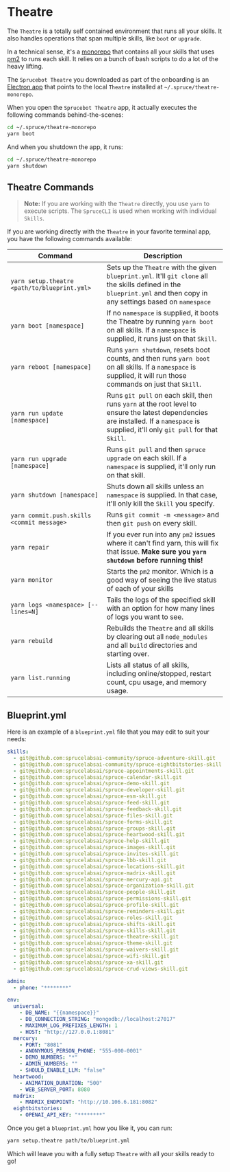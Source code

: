 # Theatre

The `Theatre` is a totally self contained environment that runs all your skills. It also handles operations that span multiple skills, like `boot` or `upgrade`.

In a technical sense, it's a [monorepo](https://en.wikipedia.org/wiki/Monorepo) that contains all your skills that uses [pm2](https://pm2.keymetrics.io) to runs each skill. It relies on a bunch of bash scripts to do a lot of the heavy lifting.

The `Sprucebot Theatre` you downloaded as part of the onboarding is an [Electron app](https://www.electronjs.org) that points to the local `Theatre` installed at `~/.spruce/theatre-monorepo`.

When you open the `Sprucebot Theatre` app, it actually executes the following commands behind-the-scenes:

```bash
cd ~/.spruce/theatre-monorepo 
yarn boot
```

And when you shutdown the app, it runs:

```bash
cd ~/.spruce/theatre-monorepo
yarn shutdown
```

## Theatre Commands

> **Note:** If you are working with the `Theatre` directly, you use `yarn` to execute scripts. The `SpruceCLI` is used when working with individual `Skills`.

If you are working directly with the `Theatre` in your favorite terminal app, you have the following commands available:

| Command | Description |
| --- | --- |
| `yarn setup.theatre <path/to/blueprint.yml>` | Sets up the `Theatre` with the given `blueprint.yml`. It'll `git clone` all the skills defined in the `blueprint.yml` and then copy in any settings based on `namespace` |
| `yarn boot [namespace]` | If no `namespace` is supplied, it boots the Theatre by running `yarn boot` on all skills. If a `namespace` is supplied, it runs just on that `Skill`. |
| `yarn reboot [namespace]` | Runs `yarn shutdown`, resets boot counts, and then runs `yarn boot` on all skills. If a `namespace` is supplied, it will run those commands on just that `Skill`. |
| `yarn run update [namespace]` | Runs `git pull` on each skill, then runs `yarn` at the root level to ensure the latest dependencies are installed. If a `namespace` is supplied, it'll only `git pull` for that `Skill`. |
| `yarn run upgrade [namespace]` | Runs `git pull` and then `spruce upgrade` on each skill. If a `namespace` is supplied, it'll only run on that skill. |
| `yarn shutdown [namespace]` | Shuts down all skills unless an `namespace` is supplied. In that case, it'll only kill the `Skill` you specify. |
| `yarn commit.push.skills <commit message>` | Runs `git commit -m <message>` and then `git push` on every skill. |
| `yarn repair` | If you ever run into any `pm2` issues where it can't find yarn, this will fix that issue. **Make sure you `yarn shutdown` before running this!** |
| `yarn monitor` | Starts the `pm2` monitor. Which is a good way of seeing the live status of each of your skills |
| `yarn logs <namespace> [--lines=N]` | Tails the logs of the specified skill with an option for how many lines of logs you want to see. |
| `yarn rebuild` | Rebuilds the `Theatre` and all skills by clearing out all `node_modules` and all `build` directories and starting over. |
| `yarn list.running` | Lists all status of all skills, including online/stopped, restart count, cpu usage, and memory usage. |



## Blueprint.yml

Here is an example of a `blueprint.yml` file that you may edit to suit your needs:

```yaml
skills:
  - git@github.com:sprucelabsai-community/spruce-adventure-skill.git
  - git@github.com:sprucelabsai-community/spruce-eightbitstories-skill.git
  - git@github.com:sprucelabsai/spruce-appointments-skill.git
  - git@github.com:sprucelabsai/spruce-calendar-skill.git
  - git@github.com:sprucelabsai/spruce-demo-skill.git
  - git@github.com:sprucelabsai/spruce-developer-skill.git
  - git@github.com:sprucelabsai/spruce-esm-skill.git
  - git@github.com:sprucelabsai/spruce-feed-skill.git
  - git@github.com:sprucelabsai/spruce-feedback-skill.git
  - git@github.com:sprucelabsai/spruce-files-skill.git
  - git@github.com:sprucelabsai/spruce-forms-skill.git
  - git@github.com:sprucelabsai/spruce-groups-skill.git
  - git@github.com:sprucelabsai/spruce-heartwood-skill.git
  - git@github.com:sprucelabsai/spruce-help-skill.git
  - git@github.com:sprucelabsai/spruce-images-skill.git
  - git@github.com:sprucelabsai/spruce-invites-skill.git
  - git@github.com:sprucelabsai/spruce-lbb-skill.git
  - git@github.com:sprucelabsai/spruce-locations-skill.git
  - git@github.com:sprucelabsai/spruce-madrix-skill.git
  - git@github.com:sprucelabsai/spruce-mercury-api.git
  - git@github.com:sprucelabsai/spruce-organization-skill.git
  - git@github.com:sprucelabsai/spruce-people-skill.git
  - git@github.com:sprucelabsai/spruce-permissions-skill.git
  - git@github.com:sprucelabsai/spruce-profile-skill.git
  - git@github.com:sprucelabsai/spruce-reminders-skill.git
  - git@github.com:sprucelabsai/spruce-roles-skill.git
  - git@github.com:sprucelabsai/spruce-shifts-skill.git
  - git@github.com:sprucelabsai/spruce-skills-skill.git
  - git@github.com:sprucelabsai/spruce-theatre-skill.git
  - git@github.com:sprucelabsai/spruce-theme-skill.git
  - git@github.com:sprucelabsai/spruce-waivers-skill.git
  - git@github.com:sprucelabsai/spruce-wifi-skill.git
  - git@github.com:sprucelabsai/spruce-xa-skill.git
  - git@github.com:sprucelabsai/spruce-crud-views-skill.git

admin:
  - phone: "********"

env:
  universal:
    - DB_NAME: "{{namespace}}"
    - DB_CONNECTION_STRING: "mongodb://localhost:27017"
    - MAXIMUM_LOG_PREFIXES_LENGTH: 1
    - HOST: "http://127.0.0.1:8081"
  mercury:
    - PORT: "8081"
    - ANONYMOUS_PERSON_PHONE: "555-000-0001"
    - DEMO_NUMBERS: "*"
    - ADMIN_NUMBERS: ""
    - SHOULD_ENABLE_LLM: "false"
  heartwood:
    - ANIMATION_DURATION: "500"
    - WEB_SERVER_PORT: 8080
  madrix:
    - MADRIX_ENDPOINT: "http://10.106.6.181:8082"
  eightbitstories:
    - OPENAI_API_KEY: "********"


```


Once you get a `blueprint.yml` how you like it, you can run:

```bash
yarn setup.theatre path/to/blueprint.yml
```

Which will leave you with a fully setup `Theatre` with all your skills ready to go!